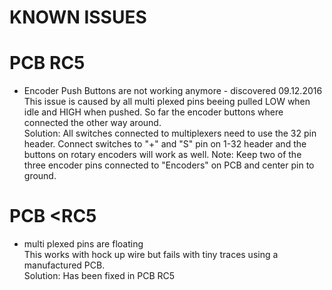 KNOWN ISSUES
============



PCB RC5
=======
* Encoder Push Buttons are not working anymore - discovered 09.12.2016    
  This issue is caused by all multi plexed pins beeing pulled LOW when idle and HIGH when pushed. So far the  encoder buttons where connected the other way around.    
  Solution: All switches connected to multiplexers need to use the 32 pin header. Connect switches to "+" and "S" pin on 1-32 header and the buttons on rotary encoders will work as well.
  Note: Keep two of the three encoder pins connected to "Encoders" on PCB and center pin to ground.


PCB <RC5
========
* multi plexed pins are floating    
  This works with hock up wire but fails with tiny traces using a manufactured PCB.     
  Solution: Has been fixed in PCB RC5
